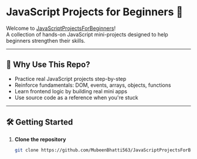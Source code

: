 # JavaScript Projects for Beginners 🎯

Welcome to [JavaScriptProjectsForBeginners](https://github.com/MubeenBhatti563/JavaScriptProjectsForBeginners)!  
A collection of hands-on JavaScript mini-projects designed to help beginners strengthen their skills.

---

## 🚀 Why Use This Repo?
- Practice real JavaScript projects step-by-step  
- Reinforce fundamentals: DOM, events, arrays, objects, functions  
- Learn frontend logic by building real mini apps  
- Use source code as a reference when you're stuck  

---

## 🛠️ Getting Started
1. **Clone the repository**  
   ```bash
   git clone https://github.com/MubeenBhatti563/JavaScriptProjectsForBeginners.git
